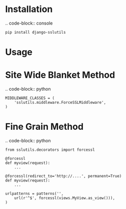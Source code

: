 Installation
================
.. code-block:: console

    pip install django-sslutils


Usage
=====


Site Wide Blanket Method
========================

.. code-block:: python

    MIDDLEWARE_CLASSES = (
        'sslutils.middleware.ForceSSLMiddleware',
    )


Fine Grain Method
=================

.. code-block:: python

    from sslutils.decorators import forcessl

    @forcessl
    def myview(request):
        ...

    @forcessl(redirect_to='http://....', permanent=True)
    def myview(request):
        ...

    urlpatterns = patterns('',
        url(r'^$', forcessl(views.MyView.as_view())),
    )